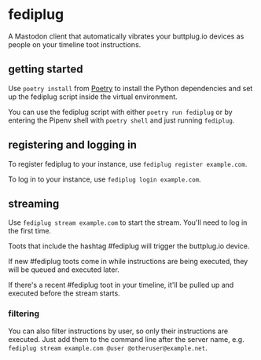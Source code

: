 # fediplug

A Mastodon client that automatically vibrates your buttplug.io devices as people on your timeline toot instructions.

## getting started

Use `poetry install` from [Poetry](https://python-poetry.org/docs/#installation) to install the Python dependencies and set up the fediplug script inside the virtual environment.

You can use the fediplug script with either `poetry run fediplug` or by entering the Pipenv shell with `poetry shell` and just running `fediplug`.

## registering and logging in

To register fediplug to your instance, use `fediplug register example.com`.

To log in to your instance, use `fediplug login example.com`.

## streaming

Use `fediplug stream example.com` to start the stream. You'll need to log in the first time.

Toots that include the hashtag #fediplug will trigger the buttplug.io device.

If new #fediplug toots come in while instructions are being executed, they will be queued and executed later.

If there's a recent #fediplug toot in your timeline, it'll be pulled up and executed before the stream starts.

### filtering

You can also filter instructions by user, so only their instructions are executed. Just add them to the command line after the server name, e.g. `fediplug stream example.com @user @otheruser@example.net`.